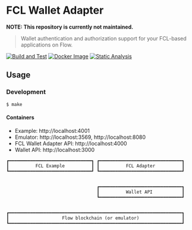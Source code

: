 # FCL Wallet Adapter

**NOTE: This repository is currently not maintained.**


> Wallet authentication and authorization support for your FCL-based applications on Flow.

[![Build and Test](https://github.com/flow-hydraulics/fcl-wallet-adapter/actions/workflows/build-test.yml/badge.svg)](https://github.com/flow-hydraulics/fcl-wallet-adapter/actions/workflows/build-test.yml)
[![Docker Image](https://github.com/flow-hydraulics/fcl-wallet-adapter/actions/workflows/docker.yml/badge.svg)](https://github.com/flow-hydraulics/fcl-wallet-adapter/actions/workflows/docker.yml)
[![Static Analysis](https://github.com/flow-hydraulics/fcl-wallet-adapter/actions/workflows/static-analysis.yml/badge.svg)](https://github.com/flow-hydraulics/fcl-wallet-adapter/actions/workflows/static-analysis.yml)

## Usage

### Development

```
$ make
```

#### Containers

* Example: http://localhost:4001
* Emulator: http://localhost:3569, http://localhost:8080
* FCL Wallet Adapter API: http://localhost:4000
* Wallet API: http://localhost:3000

```
┏━━━━━━━━━━━━━━━━━━━━━━━━━━━━━━━┓ ┏━━━━━━━━━━━━━━━━━━━━━━━━━━━━━━━┓
┃          FCL Example          ┃ ┃          FCL Adapter          ┃
┗━━━━━━━━━━━━━━━━━━━━━━━━━━━━━━━┛ ┗━━━━━━━━━━━━━━━━━━━━━━━━━━━━━━━┛


                                  ┏━━━━━━━━━━━━━━━━━━━━━━━━━━━━━━━┓
                                  ┃          Wallet API           ┃
                                  ┗━━━━━━━━━━━━━━━━━━━━━━━━━━━━━━━┛


┏━━━━━━━━━━━━━━━━━━━━━━━━━━━━━━━━━━━━━━━━━━━━━━━━━━━━━━━━━━━━━━━━━┓
┃                    Flow blockchain (or emulator)                ┃
┗━━━━━━━━━━━━━━━━━━━━━━━━━━━━━━━━━━━━━━━━━━━━━━━━━━━━━━━━━━━━━━━━━┛
```
